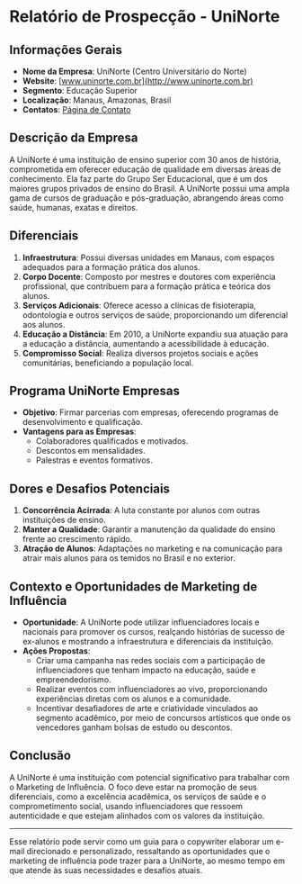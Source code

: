 # Relatório de Prospecção - UniNorte

## Informações Gerais
- **Nome da Empresa**: UniNorte (Centro Universitário do Norte)
- **Website**: [www.uninorte.com.br](http://www.uninorte.com.br)
- **Segmento**: Educação Superior
- **Localização**: Manaus, Amazonas, Brasil
- **Contatos**: [Página de Contato](http://www.uninorte.com.br/empresas/#contato-empresas)

## Descrição da Empresa
A UniNorte é uma instituição de ensino superior com 30 anos de história, comprometida em oferecer educação de qualidade em diversas áreas de conhecimento. Ela faz parte do Grupo Ser Educacional, que é um dos maiores grupos privados de ensino do Brasil. A UniNorte possui uma ampla gama de cursos de graduação e pós-graduação, abrangendo áreas como saúde, humanas, exatas e direitos.

## Diferenciais
1. **Infraestrutura**: Possui diversas unidades em Manaus, com espaços adequados para a formação prática dos alunos.
2. **Corpo Docente**: Composto por mestres e doutores com experiência profissional, que contribuem para a formação prática e teórica dos alunos.
3. **Serviços Adicionais**: Oferece acesso a clínicas de fisioterapia, odontologia e outros serviços de saúde, proporcionando um diferencial aos alunos.
4. **Educação a Distância**: Em 2010, a UniNorte expandiu sua atuação para a educação a distância, aumentando a acessibilidade à educação.
5. **Compromisso Social**: Realiza diversos projetos sociais e ações comunitárias, beneficiando a população local.

## Programa UniNorte Empresas
- **Objetivo**: Firmar parcerias com empresas, oferecendo programas de desenvolvimento e qualificação.
- **Vantagens para as Empresas**:
  - Colaboradores qualificados e motivados.
  - Descontos em mensalidades.
  - Palestras e eventos formativos.
  
## Dores e Desafios Potenciais
1. **Concorrência Acirrada**: A luta constante por alunos com outras instituições de ensino.
2. **Manter a Qualidade**: Garantir a manutenção da qualidade do ensino frente ao crescimento rápido.
3. **Atração de Alunos**: Adaptações no marketing e na comunicação para atrair mais alunos para os temidos no Brasil e no exterior.

## Contexto e Oportunidades de Marketing de Influência
- **Oportunidade**: A UniNorte pode utilizar influenciadores locais e nacionais para promover os cursos, realçando histórias de sucesso de ex-alunos e mostrando a infraestrutura e diferenciais da instituição.
- **Ações Propostas**:
  - Criar uma campanha nas redes sociais com a participação de influenciadores que tenham impacto na educação, saúde e empreendedorismo.
  - Realizar eventos com influenciadores ao vivo, proporcionando experiências diretas com os alunos e a comunidade.
  - Incentivar desafiadores de arte e criatividade vinculados ao segmento acadêmico, por meio de concursos artísticos que onde os vencedores ganham bolsas de estudo ou descontos.

## Conclusão
A UniNorte é uma instituição com potencial significativo para trabalhar com o Marketing de Influência. O foco deve estar na promoção de seus diferenciais, como a excelência acadêmica, os serviços de saúde e o comprometimento social, usando influenciadores que ressoem autenticidade e que estejam alinhados com os valores da instituição.

---

Esse relatório pode servir como um guia para o copywriter elaborar um e-mail direcionado e personalizado, ressaltando as oportunidades que o marketing de influência pode trazer para a UniNorte, ao mesmo tempo em que atende às suas necessidades e desafios atuais.
